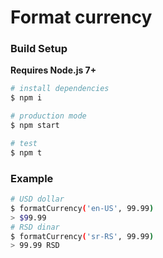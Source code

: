 # Format currency

### Build Setup

**Requires Node.js 7+**

``` bash
# install dependencies
$ npm i

# production mode
$ npm start

# test
$ npm t
```

### Example

```bash
# USD dollar
$ formatCurrency('en-US', 99.99)
> $99.99
# RSD dinar
$ formatCurrency('sr-RS', 99.99)
> 99.99 RSD
```
